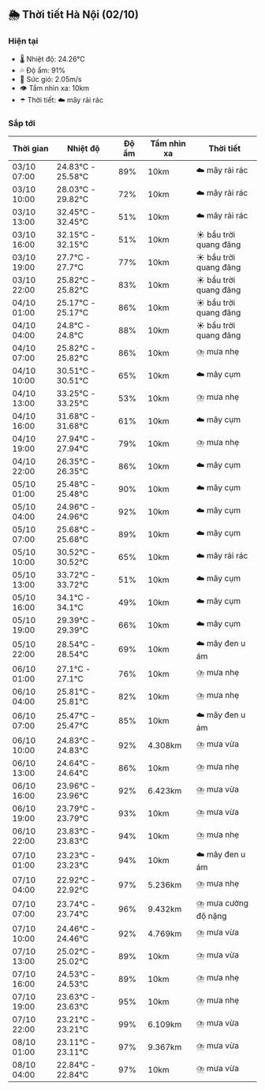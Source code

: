 ## 🌦️ Thời tiết Hà Nội (02/10)

### Hiện tại

- 🌡️ Nhiệt độ: 24.26℃
- 💦 Độ ẩm: 91%
- 💨 Sức gió: 2.05m/s
- 👁️ Tầm nhìn xa: 10km
- ☂️ Thời tiết: ☁️ mây rải rác

### Sắp tới

| Thời gian | Nhiệt độ | Độ ẩm | Tầm nhìn xa | Thời tiết |
| --- | --- | --- | --- | --- |
| 03/10 07:00 | 24.83℃ - 25.58℃ | 89% | 10km | ☁️ mây rải rác |
| 03/10 10:00 | 28.03℃ - 29.82℃ | 72% | 10km | ☁️ mây rải rác |
| 03/10 13:00 | 32.45℃ - 32.45℃ | 51% | 10km | ☁️ mây rải rác |
| 03/10 16:00 | 32.15℃ - 32.15℃ | 51% | 10km | ☀️ bầu trời quang đãng |
| 03/10 19:00 | 27.7℃ - 27.7℃ | 77% | 10km | ☀️ bầu trời quang đãng |
| 03/10 22:00 | 25.82℃ - 25.82℃ | 83% | 10km | ☀️ bầu trời quang đãng |
| 04/10 01:00 | 25.17℃ - 25.17℃ | 86% | 10km | ☀️ bầu trời quang đãng |
| 04/10 04:00 | 24.8℃ - 24.8℃ | 88% | 10km | ☀️ bầu trời quang đãng |
| 04/10 07:00 | 25.82℃ - 25.82℃ | 86% | 10km | ⛈️ mưa nhẹ |
| 04/10 10:00 | 30.51℃ - 30.51℃ | 65% | 10km | ☁️ mây cụm |
| 04/10 13:00 | 33.25℃ - 33.25℃ | 53% | 10km | ⛈️ mưa nhẹ |
| 04/10 16:00 | 31.68℃ - 31.68℃ | 61% | 10km | ☁️ mây cụm |
| 04/10 19:00 | 27.94℃ - 27.94℃ | 79% | 10km | ⛈️ mưa nhẹ |
| 04/10 22:00 | 26.35℃ - 26.35℃ | 86% | 10km | ☁️ mây cụm |
| 05/10 01:00 | 25.48℃ - 25.48℃ | 90% | 10km | ☁️ mây cụm |
| 05/10 04:00 | 24.96℃ - 24.96℃ | 92% | 10km | ☁️ mây cụm |
| 05/10 07:00 | 25.68℃ - 25.68℃ | 89% | 10km | ☁️ mây cụm |
| 05/10 10:00 | 30.52℃ - 30.52℃ | 65% | 10km | ☁️ mây rải rác |
| 05/10 13:00 | 33.72℃ - 33.72℃ | 51% | 10km | ☁️ mây cụm |
| 05/10 16:00 | 34.1℃ - 34.1℃ | 49% | 10km | ☁️ mây cụm |
| 05/10 19:00 | 29.39℃ - 29.39℃ | 66% | 10km | ☁️ mây cụm |
| 05/10 22:00 | 28.54℃ - 28.54℃ | 69% | 10km | ☁️ mây đen u ám |
| 06/10 01:00 | 27.1℃ - 27.1℃ | 76% | 10km | ⛈️ mưa nhẹ |
| 06/10 04:00 | 25.81℃ - 25.81℃ | 82% | 10km | ⛈️ mưa nhẹ |
| 06/10 07:00 | 25.47℃ - 25.47℃ | 85% | 10km | ☁️ mây đen u ám |
| 06/10 10:00 | 24.83℃ - 24.83℃ | 92% | 4.308km | ⛈️ mưa vừa |
| 06/10 13:00 | 24.64℃ - 24.64℃ | 86% | 10km | ⛈️ mưa nhẹ |
| 06/10 16:00 | 23.96℃ - 23.96℃ | 92% | 6.423km | ⛈️ mưa vừa |
| 06/10 19:00 | 23.79℃ - 23.79℃ | 93% | 10km | ⛈️ mưa vừa |
| 06/10 22:00 | 23.83℃ - 23.83℃ | 94% | 10km | ⛈️ mưa nhẹ |
| 07/10 01:00 | 23.23℃ - 23.23℃ | 94% | 10km | ☁️ mây đen u ám |
| 07/10 04:00 | 22.92℃ - 22.92℃ | 97% | 5.236km | ⛈️ mưa nhẹ |
| 07/10 07:00 | 23.74℃ - 23.74℃ | 96% | 9.432km | ⛈️ mưa cường độ nặng |
| 07/10 10:00 | 24.46℃ - 24.46℃ | 92% | 4.769km | ⛈️ mưa vừa |
| 07/10 13:00 | 25.02℃ - 25.02℃ | 89% | 10km | ⛈️ mưa vừa |
| 07/10 16:00 | 24.53℃ - 24.53℃ | 89% | 10km | ⛈️ mưa nhẹ |
| 07/10 19:00 | 23.63℃ - 23.63℃ | 95% | 10km | ⛈️ mưa nhẹ |
| 07/10 22:00 | 23.21℃ - 23.21℃ | 99% | 6.109km | ⛈️ mưa vừa |
| 08/10 01:00 | 23.11℃ - 23.11℃ | 97% | 9.367km | ⛈️ mưa vừa |
| 08/10 04:00 | 22.84℃ - 22.84℃ | 97% | 10km | ⛈️ mưa vừa |
